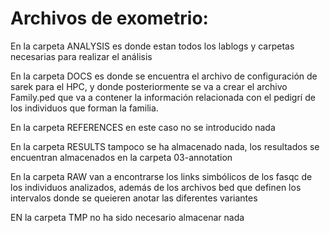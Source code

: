 # Archivos de exometrio:

En la carpeta ANALYSIS es donde estan todos los lablogs y carpetas necesarias para realizar el análisis

En la carpeta DOCS es donde se encuentra el archivo de configuración de sarek para el HPC, y donde posteriormente se va a crear el archivo Family.ped que va a contener la información relacionada con el pedigrí de los individuos que forman la familia.

En la carpeta REFERENCES en este caso no se introducido nada

En la carpeta RESULTS tampoco se ha almacenado nada, los resultados se encuentran almacenados en la carpeta 03-annotation

En la carpeta RAW van a encontrarse los links simbólicos de los fasqc de los individuos analizados, además de los archivos bed que definen los intervalos donde se queieren anotar las diferentes variantes

EN la carpeta TMP no ha sido necesario almacenar nada
